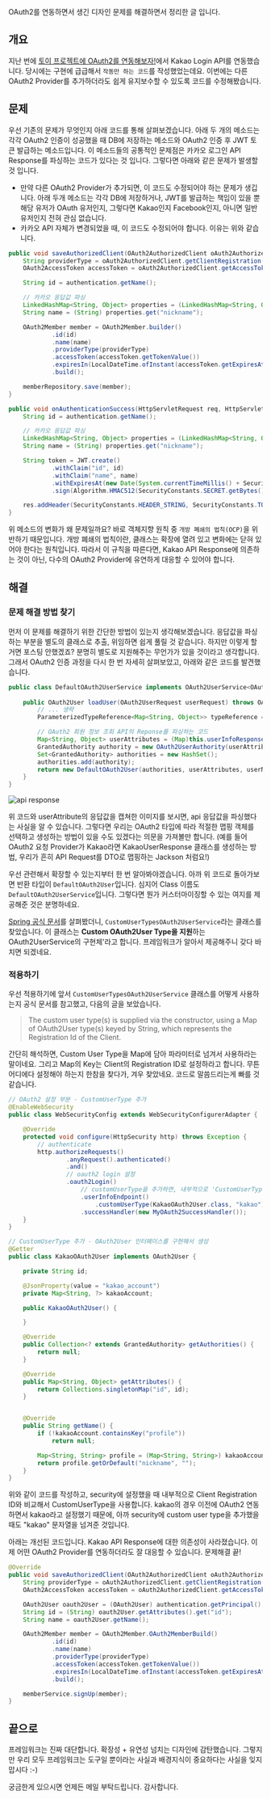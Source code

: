 OAuth2를 연동하면서 생긴 디자인 문제를 해결하면서 정리한 글 입니다.

## 개요

지난 번에 [토이 프로젝트에 OAuth2를 연동해보자!](./토이%20프로젝트에%20OAuth2를%20연동해보자!%20feat%20Kakao.md)에서 Kakao Login API를 연동했습니다. 당시에는 구현에 급급해서 `작동만 하는 코드`를 작성했었는데요. 이번에는 다른 OAuth2 Provider를 추가하더라도 쉽게 유지보수할 수 있도록 코드를 수정해봤습니다.

## 문제 

우선 기존의 문제가 무엇인지 아래 코드를 통해 살펴보겠습니다. 아래 두 개의 메소드는 각각 OAuth2 인증이 성공했을 때 DB에 저장하는 메소드와 OAuth2 인증 후 JWT 토큰 발급하는 메소드입니다. 이 메소드들의 공통적인 문제점은 카카오 로그인 API Response를 파싱하는 코드가 있다는 것 입니다. 그렇다면 아래와 같은 문제가 발생할 것 입니다.
- 만약 다른 OAuth2 Provider가 추가되면, 이 코드도 수정되어야 하는 문제가 생깁니다. 아래 두개 메소드는 각각 DB에 저장하거나, JWT를 발급하는 책임이 있을 뿐 해당 유저가 OAuth 유저인지, 그렇다면 Kakao인지 Facebook인지, 아니면 일반유저인지 전혀 관심 없습니다.
- 카카오 API 자체가 변경되었을 때, 이 코드도 수정되어야 합니다. 이유는 위와 같습니다.


```java
public void saveAuthorizedClient(OAuth2AuthorizedClient oAuth2AuthorizedClient, Authentication authentication) {
    String providerType = oAuth2AuthorizedClient.getClientRegistration().getRegistrationId(); // kakao
    OAuth2AccessToken accessToken = oAuth2AuthorizedClient.getAccessToken(); 

    String id = authentication.getName();

    // 카카오 응답값 파싱
    LinkedHashMap<String, Object> properties = (LinkedHashMap<String, Object>) ((DefaultOAuth2User) authentication.getPrincipal()).getAttributes().get("properties");
    String name = (String) properties.get("nickname");

    OAuth2Member member = OAuth2Member.builder()
            .id(id)
            .name(name)
            .providerType(providerType)
            .accessToken(accessToken.getTokenValue())
            .expiresIn(LocalDateTime.ofInstant(accessToken.getExpiresAt(), ZoneOffset.UTC))
            .build();

    memberRepository.save(member);
}

public void onAuthenticationSuccess(HttpServletRequest req, HttpServletResponse res, Authentication authentication) {
    String id = authentication.getName();

    // 카카오 응답값 파싱
    LinkedHashMap<String, Object> properties = (LinkedHashMap<String, Object>) ((DefaultOAuth2User) authentication.getPrincipal()).getAttributes().get("properties");
    String name = (String) properties.get("nickname");

    String token = JWT.create()
            .withClaim("id", id)
            .withClaim("name", name)
            .withExpiresAt(new Date(System.currentTimeMillis() + SecurityConstants.EXPIRATION_TIME))
            .sign(Algorithm.HMAC512(SecurityConstants.SECRET.getBytes()));

    res.addHeader(SecurityConstants.HEADER_STRING, SecurityConstants.TOKEN_PREFIX + token);
}
```

위 메소드의 변화가 왜 문제일까요? 바로 객체지향 원칙 중 `개방 폐쇄의 법칙(OCP)`을 위반하기 때문입니다. 개방 폐쇄의 법칙이란, 클래스는 확장에 열려 있고 변화에는 닫혀 있어야 한다는 원칙입니다. 따라서 이 규칙을 따른다면, Kakao API Response에 의존하는 것이 아닌, 다수의 OAuth2 Provider에 유연하게 대응할 수 있어야 합니다.

## 해결

### 문제 해결 방법 찾기

먼저 이 문제를 해결하기 위한 간단한 방법이 있는지 생각해보겠습니다. 응답값을 파싱하는 부분을 별도의 클래스로 추출, 위임하면 쉽게 풀릴 것 같습니다. 하지만 이렇게 할거면 포스팅 안했겠죠? 분명히 별도로 지원해주는 무언가가 있을 것이라고 생각합니다. 그래서 OAuth2 인증 과정을 다시 한 번 자세히 살펴보았고, 아래와 같은 코드를 발견했습니다.

```java
public class DefaultOAuth2UserService implements OAuth2UserService<OAuth2UserRequest, OAuth2User> {
    
    public OAuth2User loadUser(OAuth2UserRequest userRequest) throws OAuth2AuthenticationException {
        // ... 생략
        ParameterizedTypeReference<Map<String, Object>> typeReference = new ParameterizedTypeReference<Map<String, Object>>(){};

        // OAuth2 회원 정보 조회 API의 Reponse를 파싱하는 코드
        Map<String, Object> userAttributes = (Map)this.userInfoResponseClient.getUserInfoResponse(userRequest, typeReference);
        GrantedAuthority authority = new OAuth2UserAuthority(userAttributes);
        Set<GrantedAuthority> authorities = new HashSet();
        authorities.add(authority);
        return new DefaultOAuth2User(authorities, userAttributes, userNameAttributeName);
    }
}
```

![api response](../resource/image/oauth_result_1.png)

위 코드와 userAttribute의 응답값을 캡쳐한 이미지를 보시면, api 응답값을 파싱했다는 사실을 알 수 있습니다. 그렇다면 우리는 OAuth2 타입에 따라 적절한 맵핑 객체를 선택하고 생성하는 방법이 있을 수도 있겠다는 의문을 가져볼만 합니다. (예를 들어 OAuth2 요청 Provider가 Kakao라면 KakaoUserResponse 클래스를 생성하는 방법, 우리가 흔히 API Request를 DTO로 맵핑하는 Jackson 처럼요!)

우선 관련해서 확장할 수 있는지부터 한 번 알아봐야겠습니다. 아까 위 코드로 돌아가보면 반환 타입이 `DefaultOAuth2User`입니다. 심지어 Class 이름도 `DefaultOAuth2UserService`입니다. 그렇다면 뭔가 커스터마이징할 수 있는 여지를 제공해준 것은 분명하네요.

[Spring 공식 문서](https://docs.spring.io/spring-security/site/docs/current/api/org/springframework/security/oauth2/client/userinfo/package-tree.html)를 살펴봤더니, `CustomUserTypesOAuth2UserService`라는 클래스를 찾았습니다. 이 클래스는 **Custom OAuth2User Type을 지원**하는 OAuth2UserService의 구현체'라고 합니다. 프레임워크가 알아서 제공해주니 갖다 바치면 되겠네요.

### 적용하기

우선 적용하기에 앞서 `CustomUserTypesOAuth2UserService` 클래스를 어떻게 사용하는지 공식 문서를 참고했고, 다음의 글을 보았습니다.

> The custom user type(s) is supplied via the constructor, using a Map of OAuth2User type(s) keyed by String, which represents the Registration Id of the Client.

간단히 해석하면, Custom User Type을 Map에 담아 파라미터로 넘겨서 사용하라는 말이네요. 그리고 Map의 Key는 Client의 Registration ID로 설정하라고 합니다. 무튼 어디에다 설정해야 하는지 한참을 찾다가, 겨우 찾았네요. 코드로 말씀드리는게 빠를 것 같습니다.

```java
// OAuth2 설정 부분 - CustomUserType 추가
@EnableWebSecurity
public class WebSecurityConfig extends WebSecurityConfigurerAdapter {

    @Override
    protected void configure(HttpSecurity http) throws Exception {
        // authenticate
        http.authorizeRequests()
                .anyRequest().authenticated()
                .and()
                // oauth2 login 설정
                .oauth2Login()
                    // customUserType을 추가하면, 내부적으로 'CustomUserTypesOAuth2UserService' 클래스 사용
                    .userInfoEndpoint()
                        .customUserType(KakaoOAuth2User.class, "kakao").and()
                    .successHandler(new MyOAuth2SuccessHandler());
    }
}

// CustomUserType 추가 - OAuth2User 인터페이스를 구현해서 생성
@Getter
public class KakaoOAuth2User implements OAuth2User {

    private String id;

    @JsonProperty(value = "kakao_account")
    private Map<String, ?> kakaoAccount;

    public KakaoOAuth2User() {

    }

    @Override
    public Collection<? extends GrantedAuthority> getAuthorities() {
        return null;
    }

    @Override
    public Map<String, Object> getAttributes() {
        return Collections.singletonMap("id", id);
    }


    @Override
    public String getName() {
        if (!kakaoAccount.containsKey("profile"))
            return null;

        Map<String, String> profile = (Map<String, String>) kakaoAccount.get("profile");
        return profile.getOrDefault("nickname", "");
    }
}
```

위와 같이 코드를 작성하고, security에 설정했을 때 내부적으로 Client Registration ID와 비교해서 CustomUserType을 사용합니다. kakao의 경우 이전에 OAuth2 연동하면서 kakao라고 설정했기 때문에, 아까 security에 custom user type을 추가했을 때도 "kakao" 문자열을 넘겨준 것입니다.

아래는 개선된 코드입니다. Kakao API Response에 대한 의존성이 사라졌습니다. 이제 어떤 OAuth2 Provider를 연동하더라도 잘 대응할 수 있습니다. 문제해결 끝!

```java
@Override
public void saveAuthorizedClient(OAuth2AuthorizedClient oAuth2AuthorizedClient, Authentication authentication) {
    String providerType = oAuth2AuthorizedClient.getClientRegistration().getRegistrationId();
    OAuth2AccessToken accessToken = oAuth2AuthorizedClient.getAccessToken();

    OAuth2User oauth2User = (OAuth2User) authentication.getPrincipal();
    String id = (String) oauth2User.getAttributes().get("id");
    String name = oauth2User.getName();

    OAuth2Member member = OAuth2Member.OAuth2MemberBuild()
            .id(id)
            .name(name)
            .providerType(providerType)
            .accessToken(accessToken.getTokenValue())
            .expiresIn(LocalDateTime.ofInstant(accessToken.getExpiresAt(), ZoneOffset.UTC))
            .build();

    memberService.signUp(member);
}
```

## 끝으로

프레임워크는 진짜 대단합니다. 확장성 + 유연성 넘치는 디자인에 감탄했습니다. 그렇지만 우리 모두 프레임워크는 도구일 뿐이라는 사실과 배경지식이 중요하다는 사실을 잊지 맙시다 :-)

궁금한게 있으시면 언제든 메일 부탁드립니다. 감사합니다.